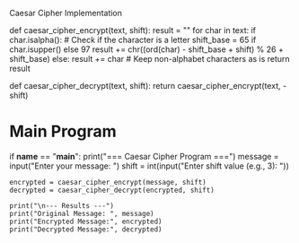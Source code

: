 Caesar Cipher Implementation

def caesar_cipher_encrypt(text, shift):
    result = ""
    for char in text:
        if char.isalpha():  # Check if the character is a letter
            shift_base = 65 if char.isupper() else 97
            result += chr((ord(char) - shift_base + shift) % 26 + shift_base)
        else:
            result += char  # Keep non-alphabet characters as is
    return result

def caesar_cipher_decrypt(text, shift):
    return caesar_cipher_encrypt(text, -shift)

# Main Program
if __name__ == "__main__":
    print("=== Caesar Cipher Program ===")
    message = input("Enter your message: ")
    shift = int(input("Enter shift value (e.g., 3): "))
    
    encrypted = caesar_cipher_encrypt(message, shift)
    decrypted = caesar_cipher_decrypt(encrypted, shift)
    
    print("\n--- Results ---")
    print("Original Message: ", message)
    print("Encrypted Message:", encrypted)
    print("Decrypted Message:", decrypted)
